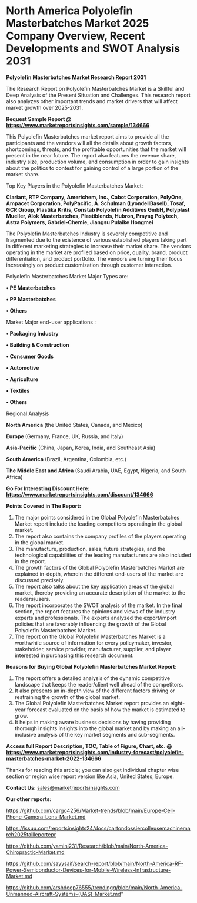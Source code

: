 # North America Polyolefin Masterbatches Market 2025 Company Overview, Recent Developments and SWOT Analysis 2031

<strong>Polyolefin Masterbatches Market Research Report 2031</strong>

The Research Report on Polyolefin Masterbatches Market is a Skillful and Deep Analysis of the Present Situation and Challenges. This research report also analyzes other important trends and market drivers that will affect market growth over 2025-2031.

<strong>Request Sample Report @ <a href=https://www.marketreportsinsights.com/sample/134666>https://www.marketreportsinsights.com/sample/134666</a></strong>

This Polyolefin Masterbatches market report aims to provide all the participants and the vendors will all the details about growth factors, shortcomings, threats, and the profitable opportunities that the market will present in the near future. The report also features the revenue share, industry size, production volume, and consumption in order to gain insights about the politics to contest for gaining control of a large portion of the market share.

Top Key Players in the Polyolefin Masterbatches Market:

<strong>Clariant, RTP Company, Americhem, Inc., Cabot Corporation, PolyOne, Ampacet Corporation, PolyPacific, A. Schulman (LyondellBasell), Tosaf, GCR Group, Plastika Kritis, Constab Polyolefin Additives GmbH, Polyplast Mueller, Alok Masterbatches, Plastiblends, Hubron, Prayag Polytech, Astra Polymers, Gabriel-Chemie, Jiangsu Pulaike Hongmei</strong>

The Polyolefin Masterbatches Industry is severely competitive and fragmented due to the existence of various established players taking part in different marketing strategies to increase their market share. The vendors operating in the market are profiled based on price, quality, brand, product differentiation, and product portfolio. The vendors are turning their focus increasingly on product customization through customer interaction.

Polyolefin Masterbatches Market Major Types are:

<strong>• PE Masterbatches

• PP Masterbatches

• Others</strong>

Market Major end-user applications :

<strong>• Packaging Industry

• Building & Construction

• Consumer Goods

• Automotive

• Agriculture

• Textiles

• Others</strong>

Regional Analysis

</u><strong><b>North America</b></strong> (the United States, Canada, and Mexico)

<strong><b>Europe </b></strong>(Germany, France, UK, Russia, and Italy)

<strong><b>Asia-Pacific</b></strong> (China, Japan, Korea, India, and Southeast Asia)

<strong><b>South America</b></strong> (Brazil, Argentina, Colombia, etc.)

<strong><b>The Middle East and Africa</b></strong> (Saudi Arabia, UAE, Egypt, Nigeria, and South Africa)

<strong>Go For Interesting Discount Here: <a href=https://www.marketreportsinsights.com/discount/134666>https://www.marketreportsinsights.com/discount/134666</a></strong>

<strong>Points Covered in The Report:</strong>
<ol>
  <li>The major points considered in the Global Polyolefin Masterbatches Market report include the leading competitors operating in the global market.</li>
  <li>The report also contains the company profiles of the players operating in the global market.</li>
  <li>The manufacture, production, sales, future strategies, and the technological capabilities of the leading manufacturers are also included in the report.</li>
  <li>The growth factors of the Global Polyolefin Masterbatches Market are explained in-depth, wherein the different end-users of the market are discussed precisely.</li>
  <li>The report also talks about the key application areas of the global market, thereby providing an accurate description of the market to the readers/users.</li>
  <li>The report incorporates the SWOT analysis of the market. In the final section, the report features the opinions and views of the industry experts and professionals. The experts analyzed the export/import policies that are favorably influencing the growth of the Global Polyolefin Masterbatches Market.</li>
  <li>The report on the Global Polyolefin Masterbatches Market is a worthwhile source of information for every policymaker, investor, stakeholder, service provider, manufacturer, supplier, and player interested in purchasing this research document.</li>
</ol>
<strong>Reasons for Buying Global Polyolefin Masterbatches Market Report:</strong>

<ol>
  <li>The report offers a detailed analysis of the dynamic competitive landscape that keeps the reader/client well ahead of the competitors.</li>
  <li>It also presents an in-depth view of the different factors driving or restraining the growth of the global market.</li>
  <li>The Global Polyolefin Masterbatches Market report provides an eight-year forecast evaluated on the basis of how the market is estimated to grow.</li>
  <li>It helps in making aware business decisions by having providing thorough insights insights into the global market and by making an all-inclusive analysis of the key market segments and sub-segments.</li>
</ol>
<strong>Access full Report Description, TOC, Table of Figure, Chart, etc. @ <a href=https://www.marketreportsinsights.com/industry-forecast/polyolefin-masterbatches-market-2022-134666>https://www.marketreportsinsights.com/industry-forecast/polyolefin-masterbatches-market-2022-134666</a></strong>


Thanks for reading this article; you can also get individual chapter wise section or region wise report version like Asia, United States, Europe.

<strong>Contact Us:</strong>
sales@marketreportsinsights.com

<strong>Our other reports:</strong>

<a href=https://github.com/cargo4256/Market-trends/blob/main/Europe-Cell-Phone-Camera-Lens-Market.md>https://github.com/cargo4256/Market-trends/blob/main/Europe-Cell-Phone-Camera-Lens-Market.md</a>

<a href=https://issuu.com/reportsinsights24/docs/cartondossiercolleusemachinemarch2025tailleportepr>https://issuu.com/reportsinsights24/docs/cartondossiercolleusemachinemarch2025tailleportepr</a>

<a href=https://github.com/yamini231/Research/blob/main/North-America-Chiropractic-Market.md>https://github.com/yamini231/Research/blob/main/North-America-Chiropractic-Market.md</a>

<a href=https://github.com/sayysaif/search-report/blob/main/North-America-RF-Power-Semiconductor-Devices-for-Mobile-Wireless-Infrastructure-Market.md>https://github.com/sayysaif/search-report/blob/main/North-America-RF-Power-Semiconductor-Devices-for-Mobile-Wireless-Infrastructure-Market.md</a>

<a href=https://github.com/arshdeep76555/trendingg/blob/main/North-America-Unmanned-Aircraft-Systems-(UAS)-Market.md>https://github.com/arshdeep76555/trendingg/blob/main/North-America-Unmanned-Aircraft-Systems-(UAS)-Market.md</a>"
